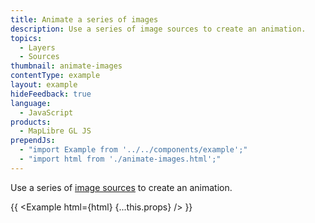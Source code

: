 ```yaml
---
title: Animate a series of images
description: Use a series of image sources to create an animation.
topics:
  - Layers
  - Sources
thumbnail: animate-images
contentType: example
layout: example
hideFeedback: true
language:
  - JavaScript
products:
  - MapLibre GL JS
prependJs:
  - "import Example from '../../components/example';"
  - "import html from './animate-images.html';"
---
```


Use a series of [image sources](https://u-n-l.github.io/unl-map-js-docs/style-spec/sources/#image) to create an animation.

{{ <Example html={html} {...this.props} /> }}
